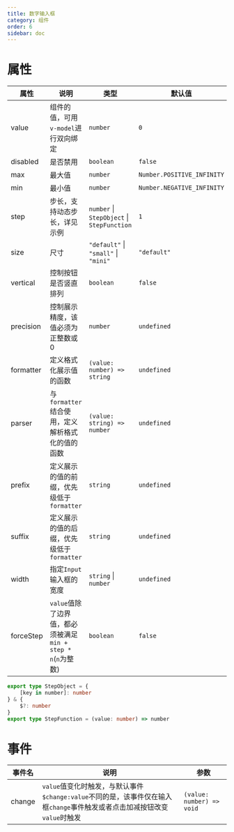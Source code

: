 ```yaml
---
title: 数字输入框
category: 组件
order: 6
sidebar: doc
---
```


# 属性

| 属性 | 说明 | 类型 | 默认值 |
| --- | --- | --- | --- |
| value | 组件的值，可用`v-model`进行双向绑定 | `number` | `0` |
| disabled | 是否禁用 | `boolean` | `false` |
| max | 最大值 | `number` | `Number.POSITIVE_INFINITY` |
| min | 最小值 | `number` | `Number.NEGATIVE_INFINITY` | 
| step | 步长，支持动态步长，详见示例 | `number` &#124; `StepObject` &#124; `StepFunction` | `1` |
| size | 尺寸 | `"default"` &#124; `"small"` &#124; `"mini"` | `"default"` |
| vertical | 控制按钮是否竖直排列 | `boolean` | `false` |
| precision | 控制展示精度，该值必须为正整数或0 | `number` | `undefined` |
| formatter | 定义格式化展示值的函数 | `(value: number) => string` | `undefined` |
| parser | 与`formatter`结合使用，定义解析格式化的值的函数 | `(value: string) => number` | `undefined` |
| prefix | 定义展示的值的前缀，优先级低于`formatter` | `string` | `undefined` |
| suffix | 定义展示的值的后缀，优先级低于`formatter` | `string` | `undefined` |
| width | 指定`Input`输入框的宽度 | `string` &#124; `number` | `undefined` |
| forceStep | `value`值除了边界值，都必须被满足`min + step * n`(`n`为整数) | `boolean` | `false` |

```ts
export type StepObject = {
    [key in number]: number
} & {
    $?: number
}
export type StepFunction = (value: number) => number
```

# 事件

| 事件名 | 说明 | 参数 |
| --- | --- | --- |
| change | `value`值变化时触发，与默认事件`$change:value`不同的是，该事件仅在输入框`change`事件触发或者点击加减按钮改变`value`时触发 | `(value: number) => void` |
